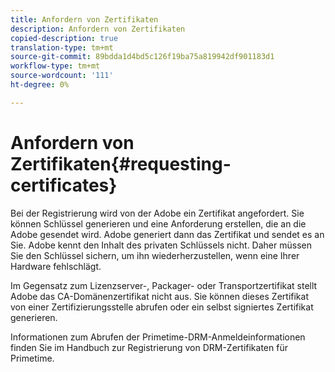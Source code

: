 ```yaml
---
title: Anfordern von Zertifikaten
description: Anfordern von Zertifikaten
copied-description: true
translation-type: tm+mt
source-git-commit: 89bdda1d4bd5c126f19ba75a819942df901183d1
workflow-type: tm+mt
source-wordcount: '111'
ht-degree: 0%

---
```



# Anfordern von Zertifikaten{#requesting-certificates}

Bei der Registrierung wird von der Adobe ein Zertifikat angefordert. Sie können Schlüssel generieren und eine Anforderung erstellen, die an die Adobe gesendet wird. Adobe generiert dann das Zertifikat und sendet es an Sie. Adobe kennt den Inhalt des privaten Schlüssels nicht. Daher müssen Sie den Schlüssel sichern, um ihn wiederherzustellen, wenn eine Ihrer Hardware fehlschlägt.

Im Gegensatz zum Lizenzserver-, Packager- oder Transportzertifikat stellt Adobe das CA-Domänenzertifikat nicht aus. Sie können dieses Zertifikat von einer Zertifizierungsstelle abrufen oder ein selbst signiertes Zertifikat generieren.

Informationen zum Abrufen der Primetime-DRM-Anmeldeinformationen finden Sie im Handbuch zur Registrierung von DRM-Zertifikaten für Primetime.

